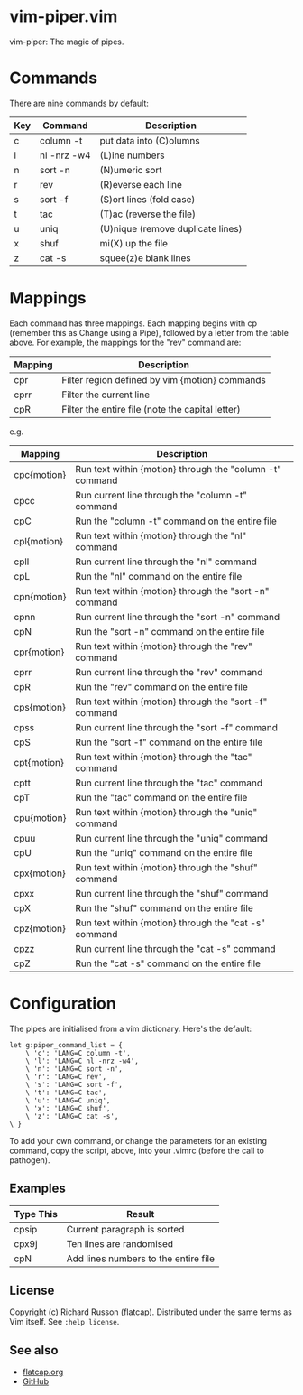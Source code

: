 # vim-piper.vim

vim-piper: The magic of pipes.

# Commands

There are nine commands by default:

| Key | Command       | Description                       |
| --- | ------------- | --------------------------------- |
| c   | column -t     | put data into (C)olumns           |
| l   | nl -nrz -w4   | (L)ine numbers                    |
| n   | sort -n       | (N)umeric sort                    |
| r   | rev           | (R)everse each line               |
| s   | sort -f       | (S)ort lines (fold case)          |
| t   | tac           | (T)ac (reverse the file)          |
| u   | uniq          | (U)nique (remove duplicate lines) |
| x   | shuf          | mi(X) up the file                 |
| z   | cat -s        | squee(z)e blank lines             |

# Mappings

Each command has three mappings.
Each mapping begins with cp (remember this as Change using a Pipe), followed by a letter from the table above.
For example, the mappings for the "rev" command are:

| Mapping | Description                                      |
| ------- | ------------------------------------------------ |
| cpr     | Filter region defined by vim {motion} commands   |
| cprr    | Filter the current line                          |
| cpR     | Filter the entire file (note the capital letter) |

e.g.

| Mapping     | Description                                              |
| ----------- | -------------------------------------------------------- |
| cpc{motion} | Run text within {motion} through the "column -t" command |
| cpcc        | Run current line through the  "column -t" command        |
| cpC         | Run the "column -t" command on the entire file           |
| cpl{motion} | Run text within {motion} through the "nl" command        |
| cpll        | Run current line through the  "nl" command               |
| cpL         | Run the "nl" command on the entire file                  |
| cpn{motion} | Run text within {motion} through the "sort -n" command   |
| cpnn        | Run current line through the  "sort -n" command          |
| cpN         | Run the "sort -n" command on the entire file             |
| cpr{motion} | Run text within {motion} through the "rev" command       |
| cprr        | Run current line through the  "rev" command              |
| cpR         | Run the "rev" command on the entire file                 |
| cps{motion} | Run text within {motion} through the "sort -f" command   |
| cpss        | Run current line through the  "sort -f" command          |
| cpS         | Run the "sort -f" command on the entire file             |
| cpt{motion} | Run text within {motion} through the "tac" command       |
| cptt        | Run current line through the  "tac" command              |
| cpT         | Run the "tac" command on the entire file                 |
| cpu{motion} | Run text within {motion} through the "uniq" command      |
| cpuu        | Run current line through the  "uniq" command             |
| cpU         | Run the "uniq" command on the entire file                |
| cpx{motion} | Run text within {motion} through the "shuf" command      |
| cpxx        | Run current line through the  "shuf" command             |
| cpX         | Run the "shuf" command on the entire file                |
| cpz{motion} | Run text within {motion} through the "cat -s" command    |
| cpzz        | Run current line through the  "cat -s" command           |
| cpZ         | Run the "cat -s" command on the entire file              |

# Configuration

The pipes are initialised from a vim dictionary.  Here's the default:

    let g:piper_command_list = {
	    \ 'c': 'LANG=C column -t',
	    \ 'l': 'LANG=C nl -nrz -w4',
	    \ 'n': 'LANG=C sort -n',
	    \ 'r': 'LANG=C rev',
	    \ 's': 'LANG=C sort -f',
	    \ 't': 'LANG=C tac',
	    \ 'u': 'LANG=C uniq',
	    \ 'x': 'LANG=C shuf',
	    \ 'z': 'LANG=C cat -s',
    \ }

To add your own command, or change the parameters for an existing command,
copy the script, above, into your .vimrc (before the call to pathogen).

## Examples

| Type This | Result                               |
| --------- | ------------------------------------ |
| cpsip     | Current paragraph is sorted          |
| cpx9j     | Ten lines are randomised             |
| cpN       | Add lines numbers to the entire file |

## License

Copyright (c) Richard Russon (flatcap).
Distributed under the same terms as Vim itself.
See `:help license`.

## See also

- [flatcap.org](https://flatcap.org)
- [GitHub](https://github.com/flatcap/vim-piper)

